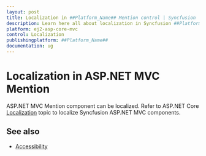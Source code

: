 ```yaml
---
layout: post
title: Localization in ##Platform_Name## Mention control | Syncfusion
description: Learn here all about localization in Syncfusion ##Platform_Name## Mention control of Syncfusion Essential JS 2 and more.
platform: ej2-asp-core-mvc
control: Localization
publishingplatform: ##Platform_Name##
documentation: ug
---
```


# Localization in ASP.NET MVC Mention

ASP.NET MVC Mention component can be localized. Refer to ASP.NET Core [Localization](../../common/EJ2_ASP.MVC/localization.md) topic to localize Syncfusion ASP.NET MVC components.

## See also

* [Accessibility](./accessibility)